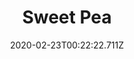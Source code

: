 ---
templateKey: blog-post
featuredpost: false
date: 2020-02-23T00:22:22.711Z
title: Sweet Pea
description: A fragrant summer flower.
type: flower
sellPrice: 50
energy: 0
health: 0
featuredimage: /img/Sweet_Pea.png
tags:
  - Summer
  - Sandy
  - Summer Seeds
  - Summer Foraging Bundle
  - Sandy
---